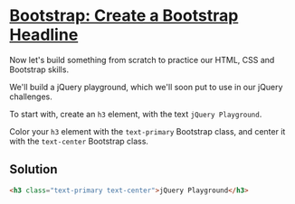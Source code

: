 # [Bootstrap: Create a Bootstrap Headline](https://learn.freecodecamp.org/front-end-libraries/bootstrap/create-a-bootstrap-headline)

Now let's build something from scratch to practice our HTML, CSS and Bootstrap skills.

We'll build a jQuery playground, which we'll soon put to use in our jQuery challenges.

To start with, create an `h3` element, with the text `jQuery Playground`.

Color your `h3` element with the `text-primary` Bootstrap class, and center it with the `text-center` Bootstrap class.

## Solution
```html
<h3 class="text-primary text-center">jQuery Playground</h3>
```